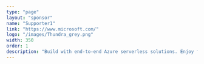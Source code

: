 ```yaml
---
type: "page"
layout: "sponsor"
name: "Supporter1"
link: "https://www.microsoft.com/"
logo: "/images/Thundra_grey.png"
width: 350
order: 1
description: "Build with end-to-end Azure serverless solutions. Enjoy freedom from infrastructure management no matter what type of application you’re building or technologies you’re using. Choose from a range of serverless execution environments, fully managed services, and a comprehensive set of developer tools and services to build your applications."
---
```

